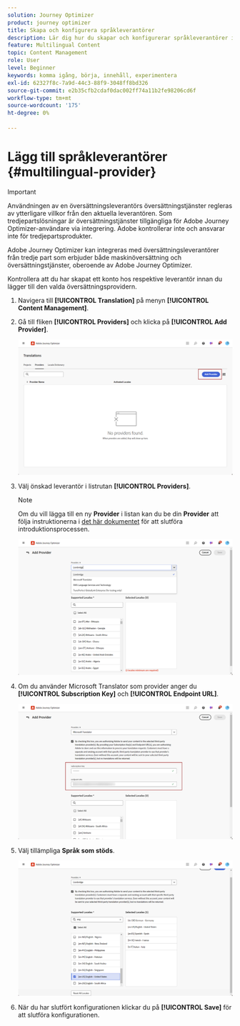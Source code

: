 ```yaml
---
solution: Journey Optimizer
product: journey optimizer
title: Skapa och konfigurera språkleverantörer
description: Lär dig hur du skapar och konfigurerar språkleverantörer i Journey Optimizer
feature: Multilingual Content
topic: Content Management
role: User
level: Beginner
keywords: komma igång, börja, innehåll, experimentera
exl-id: 62327f8c-7a9d-44c3-88f9-3048ff8bd326
source-git-commit: e2b35cfb2cdaf0dac002ff74a11b2fe98206cd6f
workflow-type: tm+mt
source-wordcount: '175'
ht-degree: 0%

---
```


# Lägg till språkleverantörer {#multilingual-provider}

>[!IMPORTANT]
>
> Användningen av en översättningsleverantörs översättningstjänster regleras av ytterligare villkor från den aktuella leverantören. Som tredjepartslösningar är översättningstjänster tillgängliga för Adobe Journey Optimizer-användare via integrering. Adobe kontrollerar inte och ansvarar inte för tredjepartsprodukter.

Adobe Journey Optimizer kan integreras med översättningsleverantörer från tredje part som erbjuder både maskinöversättning och översättningstjänster, oberoende av Adobe Journey Optimizer.

Kontrollera att du har skapat ett konto hos respektive leverantör innan du lägger till den valda översättningsprovidern.

1. Navigera till **[!UICONTROL Translation]** på menyn **[!UICONTROL Content Management]**.

1. Gå till fliken **[!UICONTROL Providers]** och klicka på **[!UICONTROL Add Provider]**.

   ![](assets/provider_1.png)

1. Välj önskad leverantör i listrutan **[!UICONTROL Providers]**.

   >[!NOTE]
   >
   >Om du vill lägga till en ny **Provider** i listan kan du be din **Provider** att följa instruktionerna i [det här dokumentet](https://developer.adobe.com/gcs/partner/) för att slutföra introduktionsprocessen.

   ![](assets/provider_2.png)

1. Om du använder Microsoft Translator som provider anger du **[!UICONTROL Subscription Key]** och **[!UICONTROL Endpoint URL]**.

   ![](assets/provider_3.png)

1. Välj tillämpliga **Språk som stöds**.

   ![](assets/provider_4.png)

1. När du har slutfört konfigurationen klickar du på **[!UICONTROL Save]** för att slutföra konfigurationen.
